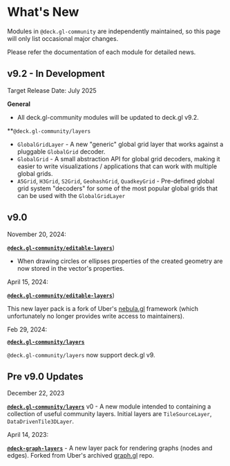 # What's New

Modules in `@deck.gl-community` are independently maintained, so this page will only list occasional major changes.

Please refer the documentation of each module for detailed news.


## v9.2 - In Development

Target Release Date: July 2025

**General** 
- All deck.gl-community modules will be updated to deck.gl v9.2.

**`@deck.gl-community/layers`

- `GlobalGridLayer` - A new "generic" global grid layer that works against a pluggable `GlobalGrid` decoder.
- `GlobalGrid` -  A small abstraction API for global grid decoders, making it easier to write visualizations / applications that can work with multiple global grids.
- `A5Grid`, `H3Grid`, `S2Grid`, `GeohashGrid`, `QuadkeyGrid` - Pre-defined global grid system "decoders" for some of the most popular global grids that can be used with the `GlobalGridLayer`

## v9.0

November 20, 2024:

[**`@deck.gl-community/editable-layers`**](/docs/modules/editable-layers)) 

- When drawing circles or ellipses properties of the created geometry are now stored in the vector's properties.

April 15, 2024: 

[**`@deck.gl-community/editable-layers`**](/docs/modules/editable-layers))

This new layer pack is a fork of Uber's [nebula.gl](https://nebula.gl) framework (which unfortunately no longer provides write access to maintainers). 

Feb 29, 2024: 

[**`@deck.gl-community/layers`**](/docs/modules/layers)

`@deck.gl-community/layers` now support deck.gl v9.

## Pre v9.0 Updates

December 22, 2023

[**`@deck.gl-community/layers`**](/docs/modules/layers) v0 - A new module intended to containing a collection of useful community layers. Initial layers are `TileSourceLayer`, `DataDrivenTile3DLayer`.

April 14, 2023: 

[**`@deck-graph-layers`**](/docs/modules/graph-layers) - A new layer pack for rendering graphs (nodes and edges). Forked from Uber's archived [graph.gl](https://graph.gl) repo.
